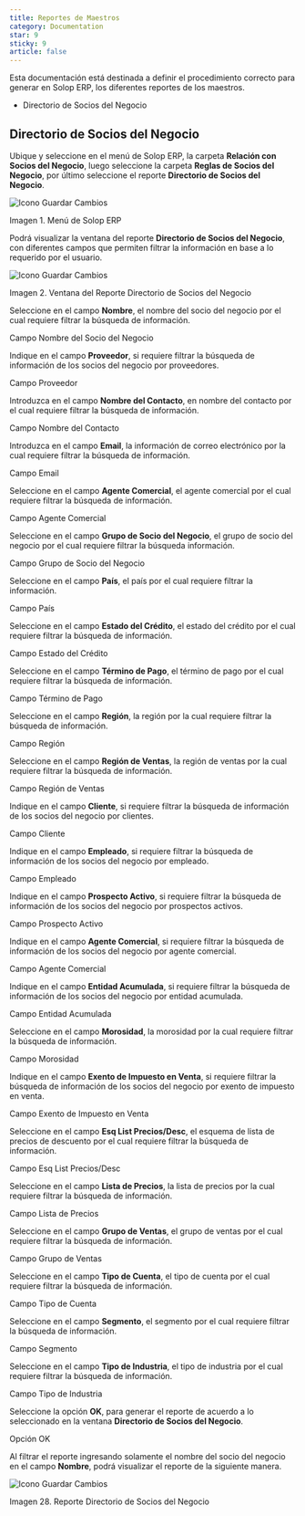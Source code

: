 ```yaml
---
title: Reportes de Maestros
category: Documentation
star: 9
sticky: 9
article: false
---
```


Esta documentación está destinada a definir el procedimiento correcto para generar en Solop ERP, los diferentes reportes de los maestros.

- Directorio de Socios del Negocio

## Directorio de Socios del Negocio

Ubique y seleccione en el menú de Solop ERP, la carpeta **Relación con Socios del Negocio**, luego seleccione la carpeta **Reglas de Socios del Negocio**, por último seleccione el reporte **Directorio de Socios del Negocio**.

![Icono Guardar Cambios](/assets/img/docs/master-data/mad-master-image249.png)

Imagen 1. Menú de Solop ERP

Podrá visualizar la ventana del reporte **Directorio de Socios del Negocio**, con diferentes campos que permiten filtrar la información en base a lo requerido por el usuario.

![Icono Guardar Cambios](/assets/img/docs/master-data/mad-master-image250.png)

Imagen 2. Ventana del Reporte Directorio de Socios del Negocio

Seleccione en el campo **Nombre**, el nombre del socio del negocio por el cual requiere filtrar la búsqueda de información.

Campo Nombre del Socio del Negocio

Indique en el campo **Proveedor**, si requiere filtrar la búsqueda de información de los socios del negocio por proveedores.

Campo Proveedor

Introduzca en el campo **Nombre del Contacto**, en nombre del contacto por el cual requiere filtrar la búsqueda de información.

Campo Nombre del Contacto

Introduzca en el campo **Email**, la información de correo electrónico por la cual requiere filtrar la búsqueda de información.

Campo Email

Seleccione en el campo **Agente Comercial**, el agente comercial por el cual requiere filtrar la búsqueda de información.

 Campo Agente Comercial

Seleccione en el campo **Grupo de Socio del Negocio**, el grupo de socio del negocio por el cual requiere filtrar la búsqueda información.

Campo Grupo de Socio del Negocio

Seleccione en el campo **País**, el país por el cual requiere filtrar la información.

Campo País

Seleccione en el campo **Estado del Crédito**, el estado del crédito por el cual requiere filtrar la búsqueda de información.

Campo Estado del Crédito

Seleccione en el campo **Término de Pago**, el término de pago por el cual requiere filtrar la búsqueda de información.

Campo Término de Pago

Seleccione en el campo **Región**, la región por la cual requiere filtrar la búsqueda de información.

Campo Región

Seleccione en el campo **Región de Ventas**, la región de ventas por la cual requiere filtrar la búsqueda de información.

Campo Región de Ventas

Indique en el campo **Cliente**, si requiere filtrar la búsqueda de información de los socios del negocio por clientes.

Campo Cliente

Indique en el campo **Empleado**, si requiere filtrar la búsqueda de información de los socios del negocio por empleado.

Campo Empleado

Indique en el campo **Prospecto Activo**, si requiere filtrar la búsqueda de información de los socios del negocio por prospectos activos.

Campo Prospecto Activo

Indique en el campo **Agente Comercial**, si requiere filtrar la búsqueda de información de los socios del negocio por agente comercial.

Campo Agente Comercial

Indique en el campo **Entidad Acumulada**, si requiere filtrar la búsqueda de información de los socios del negocio por entidad acumulada.

Campo Entidad Acumulada

Seleccione en el campo **Morosidad**, la morosidad por la cual requiere filtrar la búsqueda de información.

Campo Morosidad

Indique en el campo **Exento de Impuesto en Venta**, si requiere filtrar la búsqueda de información de los socios del negocio por exento de impuesto en venta.

Campo Exento de Impuesto en Venta

Seleccione en el campo **Esq List Precios/Desc**, el esquema de lista de precios de descuento por el cual requiere filtrar la búsqueda de información.

Campo Esq List Precios/Desc

Seleccione en el campo **Lista de Precios**, la lista de precios por la cual requiere filtrar la búsqueda de información.

Campo Lista de Precios

Seleccione en el campo **Grupo de Ventas**, el grupo de ventas por el cual requiere filtrar la búsqueda de información.

Campo Grupo de Ventas

Seleccione en el campo **Tipo de Cuenta**, el tipo de cuenta por el cual requiere filtrar la búsqueda de información.

Campo Tipo de Cuenta

Seleccione en el campo **Segmento**, el segmento por el cual requiere filtrar la búsqueda de información.

Campo Segmento

Seleccione en el campo **Tipo de Industria**, el tipo de industria por el cual requiere filtrar la búsqueda de información.

Campo Tipo de Industria

Seleccione la opción **OK**, para generar el reporte de acuerdo a lo seleccionado en la ventana **Directorio de Socios del Negocio**.

Opción OK

Al filtrar el reporte ingresando solamente el nombre del socio del negocio en el campo **Nombre**, podrá visualizar el reporte de la siguiente manera.

![Icono Guardar Cambios](/assets/img/docs/master-data/mad-master-image276.png)

Imagen 28. Reporte Directorio de Socios del Negocio
